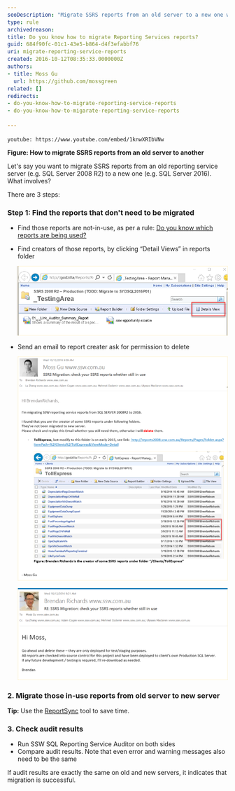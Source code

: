 ```yaml
---
seoDescription: "Migrate SSRS reports from an old server to a new one with ease using these 3 simple steps."
type: rule
archivedreason: 
title: Do you know how to migrate Reporting Services reports?
guid: 684f90fc-01c1-43e5-b864-d4f3efabbf76
uri: migrate-reporting-service-reports
created: 2016-10-12T08:35:33.0000000Z
authors:
- title: Moss Gu
  url: https://github.com/mossgreen
related: []
redirects:
- do-you-know-how-to-migrate-reporting-service-reports
- do-you-know-how-to-migarate-reporting-service-reports

---
```


`youtube: https://www.youtube.com/embed/1knwXRIbVNw`
 
**Figure: How to migrate SSRS reports from an old server to another**

Let's say you want to migrate SSRS reports from an old reporting service server (e.g. SQL Server 2008 R2) to a new one (e.g. SQL Server 2016). What involves?

There are 3 steps:

<!--endintro-->

###  Step 1: Find the reports that don't need to be migrated

* Find those reports are not-in-use, as per a rule: [Do you know which reports are being used?](/do-you-know-which-reports-are-being-used)
* Find creators of those reports, by clicking “Detail Views” in reports folder
      
  ![Figure: Find reports creators by clicking "Details View" inside report folder](detailsview.png)  

* Send an email to report creater ask for permission to delete 

  ![Figure: Send an email to ask permission](sent.png)  

  ![Figure: Email received with permission to delete from creator](receive.png)  

### 2. Migrate those in-use reports from old server to new server

**Tip:** Use the [ReportSync](https://github.com/dapaxx/reportsync) tool to save time.

### 3. Check audit results

* Run SSW SQL Reporting Service Auditor on both sides
* Compare audit results. Note that even error and warning messages also need to be the same

If audit results are exactly the same on old and new servers, it indicates that migration is successful.
